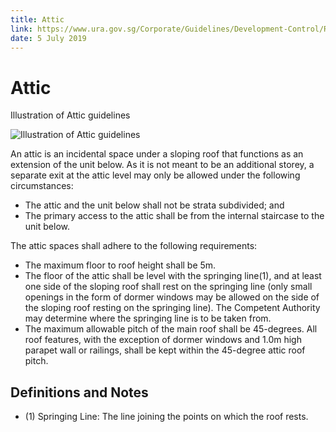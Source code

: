 ```yaml
---
title: Attic
link: https://www.ura.gov.sg/Corporate/Guidelines/Development-Control/Residential/Flats-Condominiums/Attic
date: 5 July 2019
---
```


# Attic

Illustration of Attic guidelines

![Illustration of Attic guidelines](https://www.ura.gov.sg/-/media/Corporate/Guidelines/Development-control/Flats-Condominiums/F08_Attic.jpg?h=100%25&w=100%25)

An attic is an incidental space under a sloping roof that functions as an extension of the unit below. As it is not meant to be an additional storey, a separate exit at the attic level may only be allowed under the following circumstances:

- The attic and the unit below shall not be strata subdivided; and
- The primary access to the attic shall be from the internal staircase to the unit below.

The attic spaces shall adhere to the following requirements:

- The maximum floor to roof height shall be 5m.
- The floor of the attic shall be level with the springing line(1), and at least one side of the sloping roof shall rest on the springing line (only small openings in the form of dormer windows may be allowed on the side of the sloping roof resting on the springing line). The Competent Authority may determine where the springing line is to be taken from.
- The maximum allowable pitch of the main roof shall be 45-degrees. All roof features, with the exception of dormer windows and 1.0m high parapet wall or railings, shall be kept within the 45-degree attic roof pitch.

## Definitions and Notes

- (1) Springing Line: The line joining the points on which the roof rests.

